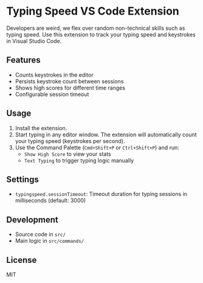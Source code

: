 # Typing Speed VS Code Extension

Developers are weird, we flex over random non-technical skills such as typing speed. Use this extension to track your typing speed and keystrokes in Visual Studio Code.

## Features

- Counts keystrokes in the editor
- Persists keystroke count between sessions
- Shows high scores for different time ranges
- Configurable session timeout

## Usage

1. Install the extension.
2. Start typing in any editor window. The extension will automatically count your typing speed (keystrokes per second).
3. Use the Command Palette (`Cmd+Shift+P` or `Ctrl+Shift+P`) and run:
	- `Show High Score` to view your stats
	- `Text Typing` to trigger typing logic manually

## Settings

- `typingspeed.sessionTimeout`: Timeout duration for typing sessions in milliseconds (default: 3000)

## Development

- Source code in `src/`
- Main logic in `src/commands/`

## License

MIT
